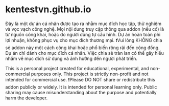 # kentestvn.github.io
Đây là một dự án cá nhân được tạo ra nhằm mục đích học tập, thử nghiệm và vọc vạch công nghệ.
Mọi nội dung truy cập thông qua addon (nếu có) là từ nguồn công khai, hoặc do người dùng tự cấu hình.
Dự án hoàn toàn phi lợi nhuận, không phục vụ cho mục đích thương mại.
❗️Vui lòng KHÔNG chia sẻ addon này một cách công khai hoặc phổ biến rộng rãi đến cộng đồng.
Dự án chỉ dành cho mục đích cá nhân. Việc chia sẻ tràn lan có thể gây hiểu nhầm về mục đích sử dụng và ảnh hưởng đến người phát triển.

This is a personal project created for educational, experimental, and non-commercial purposes only.
This project is strictly non-profit and not intended for commercial use.
❗️Please DO NOT share or redistribute this addon publicly or widely.
It is intended for personal learning only. Public sharing may cause misunderstanding about the purpose and potentially harm the developer.

